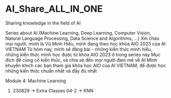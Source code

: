 # AI_Share_ALL_IN_ONE
Sharing knowledge in the field of AI

Series about AI (Machine Learning, Deep Learning, Computer Vision, Natural Language Processing, Data Science and Algorithms, ...)
Xin chào mọi người, mình là Vũ Minh Hiếu, mình đang theo học khóa AIO 2023 của AI VIETNAM
Từ hôm nay, mình sẽ đăng bài - những kiến thức mình hiểu, những kiến thức mình học được từ khóa AIO 2023 ở trong series này
Mục đích để củng cố kiến thức, và chia sẻ đến mọi người đam mê về AI
Mình khuyến khích các bạn tham gia khóa học AIO của AI VIETNAM, để được học những kiến thức chuẩn nhất và đầy đủ nhất

Module 4: Machine Learning
1. 230829 -> Extra Classes 04-2 -> KNN
